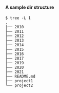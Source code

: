 
#### A sample dir structure
```
$ tree -L 1
.
├── 2010
├── 2011
├── 2012
├── 2013
├── 2014
├── 2015
├── 2016
├── 2017
├── 2019
├── 2020
├── 2021
├── README.md
├── project1
└── project2
```